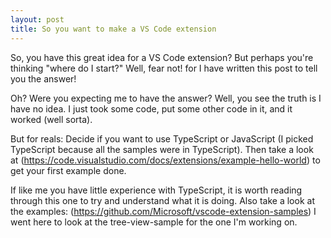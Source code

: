 ```yaml
---
layout: post
title: So you want to make a VS Code extension
---
```


So, you have this great idea for a VS Code extension? But perhaps you're thinking "where do I start?" Well, fear not! for I have written this post to tell you the answer!

Oh? Were you expecting me to have the answer? Well, you see the truth is I have no idea. I just took some code, put some other code in it, and it worked (well sorta).

But for reals: Decide if you want to use TypeScript or JavaScript (I picked TypeScript because all the samples were in TypeScript). Then take a look at (https://code.visualstudio.com/docs/extensions/example-hello-world) to get your first example done.

If like me you have little experience with TypeScript, it is worth reading through this one to try and understand what it is doing. Also take a look at the examples: (https://github.com/Microsoft/vscode-extension-samples) I went here to look at the tree-view-sample for the one I'm working on.
